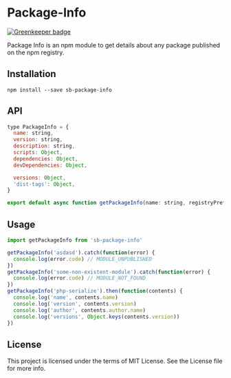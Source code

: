 Package-Info
===========

[![Greenkeeper badge](https://badges.greenkeeper.io/steelbrain/package-info.svg)](https://greenkeeper.io/)

Package Info is an npm module to get details about any package published on the npm registry.

## Installation

```
npm install --save sb-package-info
```

## API

```js
type PackageInfo = {
  name: string,
  version: string,
  description: string,
  scripts: Object,
  dependencies: Object,
  devDependencies: Object,

  versions: Object,
  'dist-tags': Object,
}

export default async function getPackageInfo(name: string, registryPrefix: ?string = null): Promise<PackageInfo>
```

## Usage

```js
import getPackageInfo from 'sb-package-info'

getPackageInfo('asdasd').catch(function(error) {
  console.log(error.code) // MODULE_UNPUBLISHED
})
getPackageInfo('some-non-existent-module').catch(function(error) {
  console.log(error.code) // MODULE_NOT_FOUND
})
getPackageInfo('php-serialize').then(function(contents) {
  console.log('name', contents.name)
  console.log('version', contents.version)
  console.log('author', contents.author.name)
  console.log('versions', Object.keys(contents.version))
})

```

## License
This project is licensed under the terms of MIT License. See the License file for more info.
